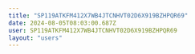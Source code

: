 ```yaml
---
title: "SP119ATKFM412X7WB4JTCNHVT02D6X919BZHPQR69"
date: 2024-08-05T08:03:00.687Z
user: SP119ATKFM412X7WB4JTCNHVT02D6X919BZHPQR69
layout: "users"
---
```

    